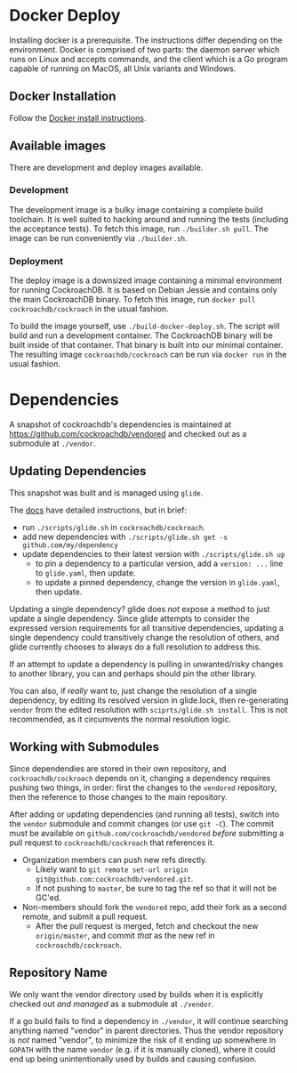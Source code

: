 # Docker Deploy
Installing docker is a prerequisite. The instructions differ depending on the
environment. Docker is comprised of two parts: the daemon server which runs on
Linux and accepts commands, and the client which is a Go program capable of
running on MacOS, all Unix variants and Windows.

## Docker Installation

Follow the [Docker install
instructions](https://docs.docker.com/engine/installation/).

## Available images

There are development and deploy images available.

### Development

The development image is a bulky image containing a complete build toolchain.
It is well suited to hacking around and running the tests (including the
acceptance tests). To fetch this image, run `./builder.sh pull`. The image can
be run conveniently via `./builder.sh`.

### Deployment

The deploy image is a downsized image containing a minimal environment for
running CockroachDB. It is based on Debian Jessie and contains only the main
CockroachDB binary. To fetch this image, run `docker pull
cockroachdb/cockroach` in the usual fashion.

To build the image yourself, use `./build-docker-deploy.sh`. The script will
build and run a development container. The CockroachDB binary will be built
inside of that container. That binary is built into our minimal container. The
resulting image `cockroachdb/cockroach` can be run via `docker run` in the
usual fashion.

#  Dependencies
A snapshot of cockroachdb's dependencies is maintained at https://github.com/cockroachdb/vendored
and checked out as a submodule at `./vendor`.

## Updating Dependencies
This snapshot was built and is managed using `glide`.

The [docs](https://github.com/Masterminds/glide) have detailed instructions, but in brief:
* run `./scripts/glide.sh` in `cockroachdb/cockroach`.
* add new dependencies with `./scripts/glide.sh get -s github.com/my/dependency`
* update dependencies to their latest version with `./scripts/glide.sh up`
  - to pin a dependency to a particular version, add a `version: ...` line to `glide.yaml`, then update.
  - to update a pinned dependency, change the version in `glide.yaml`, then update.

Updating a single dependency? glide does *not* expose a method to just update a single dependency.
Since glide attempts to consider the expressed version requirements for all transitive dependencies,
updating a single dependency could transitively change the resolution of others, and glide currently
chooses to always do a full resolution to address this.

If an attempt to update a dependency is pulling in unwanted/risky changes to another library, you
can and perhaps should pin the other library.

You can also, if *really* want to, just change the resolution of a single dependency, by editing its
resolved version in glide.lock, then re-generating `vendor` from the edited resolution with
`sciprts/glide.sh install`. This is not recommended, as it circumvents the normal resolution logic.

## Working with Submodules
Since dependendies are stored in their own repository, and `cockroachdb/cockroach` depends on it,
changing a dependency requires pushing two things, in order: first the changes to the `vendored`
repository, then the reference to those changes to the main repository.

After adding or updating dependencies (and running all tests), switch into the `vendor` submodule
and commit changes (or use `git -C`). The commit must be available on `github.com/cockroachdb/vendored`
*before* submitting a pull request to `cockroachdb/cockroach` that references it.
* Organization members can push new refs directly.
  * Likely want to `git remote set-url origin git@github.com:cockroachdb/vendored.git`.
  * If not pushing to `master`, be sure to tag the ref so that it will not be GC'ed.
* Non-members should fork the `vendored` repo, add their fork as a second remote, and submit a pull
request.
  * After the pull request is merged, fetch and checkout the new `origin/master`, and commit *that* as the
  new ref in `cockroachdb/cockroach`.

## Repository Name
We only want the vendor directory used by builds when it is explicitly checked out *and managed* as a
submodule at `./vendor`.

If a go build fails to find a dependency in `./vendor`, it will continue searching anything named
"vendor" in parent directories. Thus the vendor repository is _not_ named "vendor", to minimize the risk
of it ending up somewhere in `GOPATH` with the name `vendor` (e.g. if it is manually cloned), where
it could end up being unintentionally used by builds and causing confusion.
